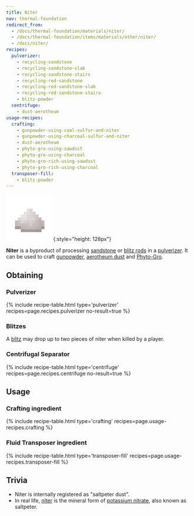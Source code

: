 ```yaml
---
title: Niter
nav: thermal-foundation
redirect_from:
  - /docs/thermal-foundation/materials/niter/
  - /docs/thermal-foundation/items/materials/other/niter/
  - /docs/niter/
recipes:
  pulverizer:
    - recycling-sandstone
    - recycling-sandstone-slab
    - recycling-sandstone-stairs
    - recycling-red-sandstone
    - recycling-red-sandstone-slab
    - recycling-red-sandstone-stairs
    - blitz-powder
  centrifuge:
    - dust-aerotheum
usage-recipes:
  crafting:
    - gunpowder-using-coal-sulfur-and-niter
    - gunpowder-using-charcoal-sulfur-and-niter
    - dust-aerotheum
    - phyto-gro-using-sawdust
    - phyto-gro-using-charcoal
    - phyto-gro-rich-using-sawdust
    - phyto-gro-rich-using-charcoal
  transposer-fill:
    - blitz-powder
---
```


![Niter](/assets/images/thermal-foundation/niter.png){:style="height: 128px"}


**Niter** is a byproduct of processing
[sandstone](https://minecraft.gamepedia.com/Sandstone) or [blitz
rods](/docs/blitz-rod/) in a [pulverizer](/docs/pulverizer/). It can be used to
craft [gunpowder](https://minecraft.gamepedia.com/Gunpowder), [aerotheum
dust](/docs/aerotheum-dust/) and [Phyto-Gro](/docs/phyto-gro/).


Obtaining
---------

### Pulverizer
{% include recipe-table.html type='pulverizer' recipes=page.recipes.pulverizer no-result=true %}

### Blitzes
A [blitz](/docs/blitz/) may drop up to two pieces of niter when killed by a
player.

### Centrifugal Separator
{% include recipe-table.html type='centrifuge' recipes=page.recipes.centrifuge no-result=true %}


Usage
-----

### Crafting ingredient
{% include recipe-table.html type='crafting' recipes=page.usage-recipes.crafting %}

### Fluid Transposer ingredient
{% include recipe-table.html type='transposer-fill' recipes=page.usage-recipes.transposer-fill %}


Trivia
------

* Niter is internally registered as "saltpeter dust".
* In real life, [niter](https://en.wikipedia.org/wiki/Niter) is the mineral form
  of [potassium nitrate](https://en.wikipedia.org/wiki/Potassium_nitrate), also
  known as saltpeter.
